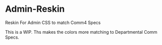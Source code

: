 # Admin-Reskin
Reskin For Admin CSS to match Comm4 Specs

This is a WIP. 
Ths makes the colors more matching to Departmental Comm Specs.
